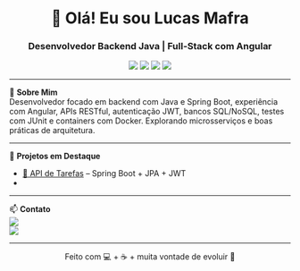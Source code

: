 <h1 align="center">👋 Olá! Eu sou Lucas Mafra</h1>
<h3 align="center">Desenvolvedor Backend Java | Full-Stack com Angular</h3>

<p align="center">
  <img src="https://img.shields.io/badge/Java-ED8B00?style=for-the-badge&logo=java&logoColor=white"/>
  <img src="https://img.shields.io/badge/Spring Boot-6DB33F?style=for-the-badge&logo=spring-boot&logoColor=white"/>
  <img src="https://img.shields.io/badge/Angular-DD0031?style=for-the-badge&logo=angular&logoColor=white"/>
  <img src="https://img.shields.io/badge/PostgreSQL-316192?style=for-the-badge&logo=postgresql&logoColor=white"/>
</p>

---

🎯 **Sobre Mim**  
Desenvolvedor focado em backend com Java e Spring Boot, experiência com Angular, APIs RESTful, autenticação JWT, bancos SQL/NoSQL, testes com JUnit e containers com Docker. Explorando microsserviços e boas práticas de arquitetura.

---

🚀 **Projetos em Destaque**  
- [📌 API de Tarefas](https://github.com/Lucas-Mafra/Tarefa) – Spring Boot + JPA + JWT  
- <!--[🎮 Termooo Competitivo](https://github.com/lucasmafra/termoo-competitivo) – Angular + NestJS + IA Bot -->

---

📫 **Contato**  
<a href="https://linkedin.com/in/lucasmafra" target="_blank"><img src="https://img.shields.io/badge/LinkedIn-0077B5?style=flat&logo=linkedin&logoColor=white" /></a>  
<a href="mailto:lucas.lima.nave@gmail.com"><img src="https://img.shields.io/badge/Email-D14836?style=flat&logo=gmail&logoColor=white" /></a>

---

<p align="center">Feito com 💻 + ☕ + muita vontade de evoluir 🚀</p>
